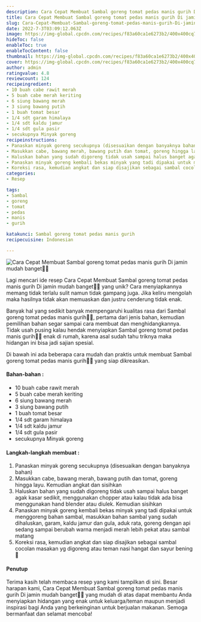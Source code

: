 ```yaml
---
description: Cara Cepat Membuat Sambal goreng tomat pedas manis gurih Di jamin mudah banget"
title: Cara Cepat Membuat Sambal goreng tomat pedas manis gurih Di jamin mudah banget
slug: Cara-Cepat-Membuat-Sambal-goreng-tomat-pedas-manis-gurih-Di-jamin-mudah-banget
date: 2022-7-3T03:09:12.063Z
image: https://img-global.cpcdn.com/recipes/f83a60ca1e6273b2/400x400cq70/photo.jpg
hideToc: false
enableToc: true
enableTocContent: false
thumbnail: https://img-global.cpcdn.com/recipes/f83a60ca1e6273b2/400x400cq70/photo.jpg
cover: https://img-global.cpcdn.com/recipes/f83a60ca1e6273b2/400x400cq70/photo.jpg
author: admin
ratingvalue: 4.8
reviewcount: 124
recipeingredient:
- 10 buah cabe rawit merah
- 5 buah cabe merah keriting
- 6 siung bawang merah
- 3 siung bawang putih
- 1 buah tomat besar
- 1/4 sdt garam himalaya
- 1/4 sdt kaldu jamur
- 1/4 sdt gula pasir
- secukupnya Minyak goreng
recipeinstructions:
- Panaskan minyak goreng secukupnya (disesuaikan dengan banyaknya bahan)
- Masukkan cabe, bawang merah, bawang putih dan tomat, goreng hingga layu. Kemudian angkat dan sisihkan
- Haluskan bahan yang sudah digoreng tidak usah sampai halus banget agak kasar sedikit, menggunakan chopper atau kalau tidak ada bisa menggunakan hand blender atau diulek. Kemudian sisihkan
- Panaskan minyak goreng kembali bekas minyak yang tadi dipakai untuk menggoreng bahan sambal, masukkan bahan sambal yang sudah dihaluskan, garam, kaldu jamur dan gula, aduk rata, goreng dengan api sedang sampai berubah warna menjadi merah lebih pekat atau sambal matang
- Koreksi rasa, kemudian angkat dan siap disajikan sebagai sambal cocolan masakan yg digoreng atau teman nasi hangat dan sayur bening 🤤
categories:
- Resep

tags:
- Sambal
- goreng
- tomat
- pedas
- manis
- gurih

katakunci: Sambal goreng tomat pedas manis gurih
recipecuisine: Indonesian

---
```


![Cara Cepat Membuat Sambal goreng tomat pedas manis gurih Di jamin mudah banget👩‍🍳](https://img-global.cpcdn.com/recipes/f83a60ca1e6273b2/400x400cq70/photo.jpg)

Lagi mencari ide resep Cara Cepat Membuat Sambal goreng tomat pedas manis gurih Di jamin mudah banget👩‍🍳 yang unik? Cara menyiapkannya memang tidak terlalu sulit namun tidak gampang juga. Jika keliru mengolah maka hasilnya tidak akan memuaskan dan justru cenderung tidak enak.

Banyak hal yang sedikit banyak mempengaruhi kualitas rasa dari Sambal goreng tomat pedas manis gurih👩‍🍳, pertama dari jenis bahan, kemudian pemilihan bahan segar sampai cara membuat dan menghidangkannya. Tidak usah pusing kalau hendak menyiapkan Sambal goreng tomat pedas manis gurih👩‍🍳 enak di rumah, karena asal sudah tahu triknya maka hidangan ini bisa jadi sajian spesial.

Di bawah ini ada beberapa cara mudah dan praktis untuk membuat Sambal goreng tomat pedas manis gurih👩‍🍳 yang siap dikreasikan.

<!--inarticleads1-->

#### Bahan-bahan :

- 10 buah cabe rawit merah
- 5 buah cabe merah keriting
- 6 siung bawang merah
- 3 siung bawang putih
- 1 buah tomat besar
- 1/4 sdt garam himalaya
- 1/4 sdt kaldu jamur
- 1/4 sdt gula pasir
- secukupnya Minyak goreng

<!--inarticleads2-->

#### Langkah-langkah membuat :

1. Panaskan minyak goreng secukupnya (disesuaikan dengan banyaknya bahan)
1. Masukkan cabe, bawang merah, bawang putih dan tomat, goreng hingga layu. Kemudian angkat dan sisihkan
1. Haluskan bahan yang sudah digoreng tidak usah sampai halus banget agak kasar sedikit, menggunakan chopper atau kalau tidak ada bisa menggunakan hand blender atau diulek. Kemudian sisihkan
1. Panaskan minyak goreng kembali bekas minyak yang tadi dipakai untuk menggoreng bahan sambal, masukkan bahan sambal yang sudah dihaluskan, garam, kaldu jamur dan gula, aduk rata, goreng dengan api sedang sampai berubah warna menjadi merah lebih pekat atau sambal matang
1. Koreksi rasa, kemudian angkat dan siap disajikan sebagai sambal cocolan masakan yg digoreng atau teman nasi hangat dan sayur bening 🤤

#### Penutup

Terima kasih telah membaca resep yang kami tampilkan di sini. Besar harapan kami, Cara Cepat Membuat Sambal goreng tomat pedas manis gurih Di jamin mudah banget👩‍🍳 yang mudah di atas dapat membantu Anda menyiapkan hidangan yang enak untuk keluarga/teman maupun menjadi inspirasi bagi Anda yang berkeinginan untuk berjualan makanan. Semoga bermanfaat dan selamat mencoba!